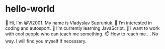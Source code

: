 # hello-world
👋 Hi, I'm @Vl2001. My name is Vladyslav Supruniuk.
👀 I’m interested in coding and autosport.
🌱 I’m currently learning JavaScript.
💞️ I want to work with cool people who can teach me something.
📫 How to reach me ... No way. I will find you myself if necessary.
